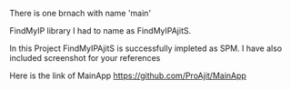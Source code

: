 There is one brnach with name 'main'

FindMyIP library I had to name as FindMyIPAjitS.

In this Project FindMyIPAjitS is successfully impleted as SPM.
I have also included screenshot for your references

Here is the link of MainApp
https://github.com/ProAjit/MainApp
